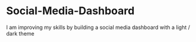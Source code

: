 # Social-Media-Dashboard
I am improving my skills by building a social media dashboard with a light / dark theme
